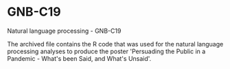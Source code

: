 # GNB-C19
Natural language processing - GNB-C19

The archived file contains the R code that was used for the natural language processing analyses to produce the poster 'Persuading the Public in a Pandemic - What's been Said, and What's Unsaid'. 
